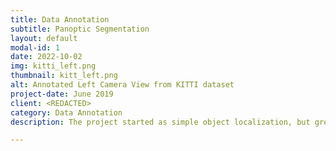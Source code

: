 ```yaml
---
title: Data Annotation
subtitle: Panoptic Segmentation
layout: default
modal-id: 1
date: 2022-10-02
img: kitti_left.png
thumbnail: kitt_left.png
alt: Annotated Left Camera View from KITTI dataset
project-date: June 2019
client: <REDACTED>
category: Data Annotation
description: The project started as simple object localization, but grew over time organizally into panoptic segmentation. We have annotated hours of videos, meticulously crafting tracks to aid in training for models for real time prediction of object pose and id.

---
```

